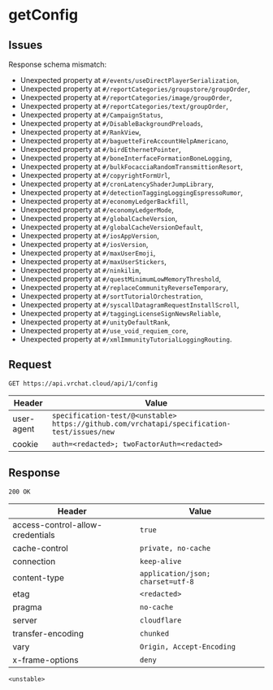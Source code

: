 # getConfig

## Issues
Response schema mismatch:
* Unexpected property at ``#/events/useDirectPlayerSerialization``,
* Unexpected property at ``#/reportCategories/groupstore/groupOrder``,
* Unexpected property at ``#/reportCategories/image/groupOrder``,
* Unexpected property at ``#/reportCategories/text/groupOrder``,
* Unexpected property at ``#/CampaignStatus``,
* Unexpected property at ``#/DisableBackgroundPreloads``,
* Unexpected property at ``#/RankView``,
* Unexpected property at ``#/baguetteFireAccountHelpAmericano``,
* Unexpected property at ``#/birdEthernetPointer``,
* Unexpected property at ``#/boneInterfaceFormationBoneLogging``,
* Unexpected property at ``#/bulkFocacciaRandomTransmittionResort``,
* Unexpected property at ``#/copyrightFormUrl``,
* Unexpected property at ``#/cronLatencyShaderJumpLibrary``,
* Unexpected property at ``#/detectionTaggingLoggingEspressoRumor``,
* Unexpected property at ``#/economyLedgerBackfill``,
* Unexpected property at ``#/economyLedgerMode``,
* Unexpected property at ``#/globalCacheVersion``,
* Unexpected property at ``#/globalCacheVersionDefault``,
* Unexpected property at ``#/iosAppVersion``,
* Unexpected property at ``#/iosVersion``,
* Unexpected property at ``#/maxUserEmoji``,
* Unexpected property at ``#/maxUserStickers``,
* Unexpected property at ``#/ninkilim``,
* Unexpected property at ``#/questMinimumLowMemoryThreshold``,
* Unexpected property at ``#/replaceCommunityReverseTemporary``,
* Unexpected property at ``#/sortTutorialOrchestration``,
* Unexpected property at ``#/syscallDatagramRequestInstallScroll``,
* Unexpected property at ``#/taggingLicenseSignNewsReliable``,
* Unexpected property at ``#/unityDefaultRank``,
* Unexpected property at ``#/use_void_requiem_core``,
* Unexpected property at ``#/xmlImmunityTutorialLoggingRouting``.
## Request
`GET https://api.vrchat.cloud/api/1/config`

| Header | Value |
| ------ | ----- |
| user-agent | `specification-test/@<unstable> https://github.com/vrchatapi/specification-test/issues/new` |
| cookie | `auth=<redacted>; twoFactorAuth=<redacted>` |


## Response
`200 OK`

| Header | Value |
| ------ | ----- |
| access-control-allow-credentials | `true` |
| cache-control | `private, no-cache` |
| connection | `keep-alive` |
| content-type | `application/json; charset=utf-8` |
| etag | `<redacted>` |
| pragma | `no-cache` |
| server | `cloudflare` |
| transfer-encoding | `chunked` |
| vary | `Origin, Accept-Encoding` |
| x-frame-options | `deny` |

```jsonc
<unstable>
```
